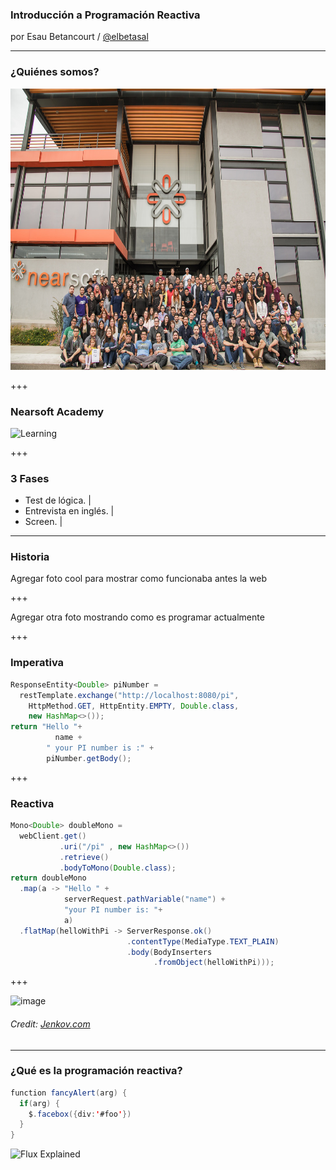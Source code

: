 ### Introducción a Programación Reactiva

por Esau Betancourt / [@elbetasal](https://twitter.com/elbetasal)

---
### ¿Quiénes somos?

<img src="assets/images/team.jpg" height="450px" >

+++
### Nearsoft Academy 

![Learning](https://media1.tenor.com/images/5b04f7e51bd8659b985b8aa4f86ffedc/tenor.gif?itemid=4472291)

+++ 
### 3 Fases

- Test de lógica. |
- Entrevista en inglés. |
- Screen. |

---

### Historia 

Agregar foto cool para mostrar como funcionaba antes la web

+++

Agregar otra foto mostrando como es programar actualmente

+++
### Imperativa

```java
ResponseEntity<Double> piNumber = 
  restTemplate.exchange("http://localhost:8080/pi", 
    HttpMethod.GET, HttpEntity.EMPTY, Double.class, 
    new HashMap<>());
return "Hello "+ 
          name + 
        " your PI number is :" + 
        piNumber.getBody();
```
+++

### Reactiva
```java
Mono<Double> doubleMono = 
  webClient.get()
           .uri("/pi" , new HashMap<>())
           .retrieve()
           .bodyToMono(Double.class);
return doubleMono
  .map(a -> "Hello " +
            serverRequest.pathVariable("name") + 
            "your PI number is: "+ 
            a)
  .flatMap(helloWithPi -> ServerResponse.ok()
                          .contentType(MediaType.TEXT_PLAIN)
                          .body(BodyInserters
                                .fromObject(helloWithPi)));
```

+++

![image](http://tutorials.jenkov.com/images/software-architecture/software-architecture-introduction-3.png)

###### Credit: [Jenkov.com](http://tutorials.jenkov.com/images/software-architecture/software-architecture-introduction-3.png)
---
### ¿Qué es la programación reactiva?




```java
function fancyAlert(arg) {
  if(arg) {
    $.facebox({div:'#foo'})
  }
}
```

![Flux Explained](https://facebook.github.io/flux/img/flux-simple-f8-diagram-explained-1300w.png)